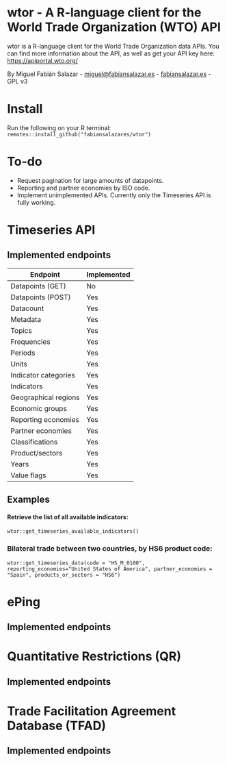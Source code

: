 # wtor - A R-language client for the World Trade Organization (WTO) API

wtor is a R-language client for the World Trade Organization data APIs. You can find more information about the API, as well as get your API key here: https://apiportal.wto.org/ 

By Miguel Fabián Salazar - miguel@fabiansalazar.es - [fabiansalazar.es](https://fabiansalazar.es) - GPL v3

# Install

Run the following on your R terminal: `remotes::install_github("fabiansalazares/wtor")`

# To-do

* Request pagination for large amounts of datapoints.
* Reporting and partner economies by ISO code.
* Implement unimplemented APIs. Currently only the Timeseries API is fully working.

# Timeseries API

## Implemented endpoints

Endpoint|Implemented
---|-----
Datapoints (GET) | No
Datapoints (POST) | Yes
Datacount | Yes 
Metadata | Yes
Topics | Yes 
Frequencies | Yes 
Periods | Yes 
Units | Yes 
Indicator categories | Yes 
Indicators | Yes
Geographical regions | Yes 
Economic groups | Yes 
Reporting economies | Yes 
Partner economies | Yes 
Classifications | Yes  
Product/sectors | Yes
Years | Yes 
Value flags | Yes 



## Examples

#### Retrieve the list of all available indicators:

`wtor::get_timeseries_available_indicators()`

### Bilateral trade between two countries, by HS6 product code:

`wtor::get_timeseries_data(code = "HS_M_0100", reporting_economies="United States of America", partner_economies = "Spain", products_or_sectors = "HS6")`


# ePing

## Implemented endpoints

# Quantitative Restrictions (QR)

## Implemented endpoints

# Trade Facilitation Agreement Database (TFAD)

## Implemented endpoints

